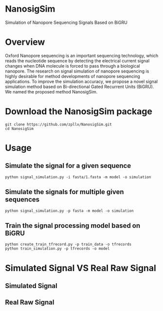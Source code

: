 # NanosigSim
Simulation of Nanopore Sequencing Signals Based on BiGRU

# Overview
Oxford Nanopore sequencing is an important sequencing technology, which reads the nucleotide sequence by detecting the electrical current signal changes when DNA molecule is forced to pass through a biological nanopore. The research on signal simulation of nanopore sequencing is highly desirable for method developments of nanopore sequencing applications. To improve the simulation accuracy, we propose a novel signal simulation method based on Bi-directional Gated Recurrent Units (BiGRU). We named the proposed method NanosigSim.

# Download the NanosigSim package
`git clone https://github.com/zpllx/NanosigSim.git`  
`cd NanosigSim`

# Usage
## Simulate the signal for a given sequence
`python signal_simulation.py -i fasta/1.fasta -m model -o simulation` 
## Simulate the signals for multiple given sequences
`python signal_simulation.py -p fasta -m model -o simulation` 
## Train the signal processing model based on BiGRU
`python create_train_tfrecord.py -p train_data -o tfrecords`   
`python train_simulation.py -p tfrecords -o model` 


# Simulated Signal VS Real Raw Signal
## Simulated Signal

## Real Raw Signal
